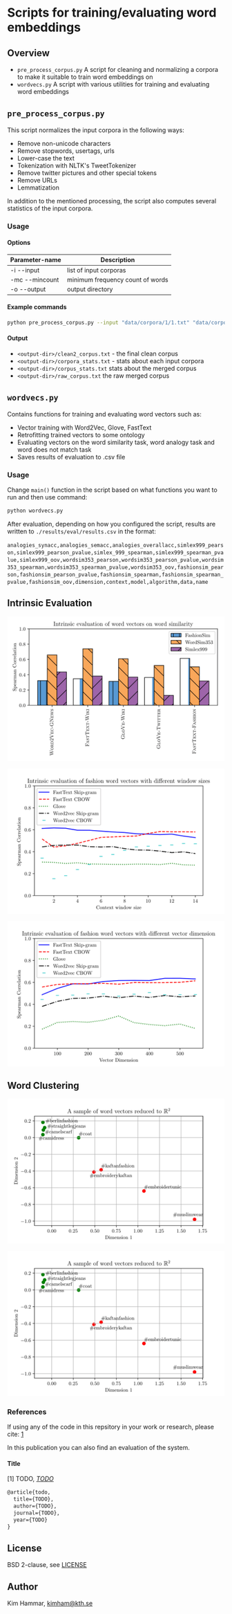 # Scripts for training/evaluating word embeddings

## Overview

- `pre_process_corpus.py`  A script for cleaning and normalizing a corpora to make it suitable to train word embeddings on
- `wordvecs.py` A script with various utilities for training and evaluating word embeddings

## `pre_process_corpus.py`

This script normalizes the input corpora in the following ways:

- Remove non-unicode characters
- Remove stopwords, usertags, urls
- Lower-case the text
- Tokenization with NLTK's TweetTokenizer
- Remove twitter pictures and other special tokens
- Remove URLs
- Lemmatization

In addition to the mentioned processing, the script also computes several statistics of the input corpora.

### Usage

#### Options

| Parameter-name   | Description                                                                   |
| -----            | -----------                                                                   |
| -i --input       | list of input corporas |
| -mc --mincount   | minimum frequency count of words  |
| -o --output      | output directory  |

#### Example commands

```bash
python pre_process_corpus.py --input "data/corpora/1/1.txt" "data/corpora/2/2.txt" --mincount 2 --output data
```

#### Output
- `<output-dir>/clean2_corpus.txt` - the final clean corpus
- `<output-dir>/corpora_stats.txt` - stats about each input corpora
- `<output-dir>/corpus_stats.txt` stats about the merged corpus
- `<output-dir>/raw_corpus.txt` the raw merged corpus

## `wordvecs.py`

Contains functions for training and evaluating word vectors such as:

- Vector training with Word2Vec, Glove, FastText
- Retrofitting trained vectors to some ontology 
- Evaluating vectors on the word similarity task, word analogy task and word does not match task
- Saves results of evaluation to .csv file

### Usage

Change `main()` function in the script based on what functions you want to run and then use command:

```bash
python wordvecs.py
```

After evaluation, depending on how you configured the script, results are written to `./results/eval/results.csv` in the format:

`analogies_synacc,analogies_semacc,analogies_overallacc,simlex999_pearson,simlex999_pearson_pvalue,simlex_999_spearman,simlex999_spearman_pvalue,simlex999_oov,wordsim353_pearson,wordsim353_pearson_pvalue,wordsim353_spearman,wordsim353_spearman_pvalue,wordsim353_oov,fashionsim_pearson,fashionsim_pearson_pvalue,fashionsim_spearman,fashionsim_spearman_pvalue,fashionsim_oov,dimension,context,model,algorithm,data,name`

## Intrinsic Evaluation

![Intrinsic Evaluation, Comparison With Pre-trained Embeddings](./images/intrinsic_comparison_w_pretrained.png "Intrinsic Evaluation, Comparison With Pre-trained Embeddings")

![Intrinsic Evaluation, Context Window Tuning](./images/intrinsic_comparison_contextwindow.png "Intrinsic Evaluation, Context Window Tuning")

![Intrinsic Evaluation, Dimension Tuning](./images/intrinsic_comparison_dimensions.png "Intrinsic Evaluation, Dimension Tuning")

## Word Clustering

![PCA Projection and Visualization, words close to #berlinfashion](./images/word_plot_berlin.png "PCA Projection and Visualization, words close to #berlinfashion")

![PCA Projection and Visualization, words close to #budgetstyle](./images/word_plot_berlin.png "PCA Projection and Visualization, words close to #budgetstyle")

### References 

If using any of the code in this repsitory in your work or research, please cite: [1](TODO)

In this publication you can also find an evaluation of the system. 

#### Title

[1] TODO, [*TODO*](link)

```
@article{todo,
  title={TODO},
  author={TODO},
  journal={TODO},
  year={TODO}
}
```

## License

BSD 2-clause, see [LICENSE](./LICENSE)

## Author

Kim Hammar, [kimham@kth.se](mailto:kimham@kth.se)